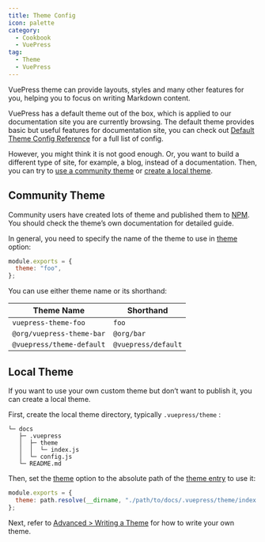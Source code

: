 ```yaml
---
title: Theme Config
icon: palette
category:
  - Cookbook
  - VuePress
tag:
  - Theme
  - VuePress
---
```


VuePress theme can provide layouts, styles and many other features for you, helping you to focus on writing Markdown content.

VuePress has a default theme out of the box, which is applied to our documentation site you are currently browsing. The default theme provides basic but useful features for documentation site, you can check out [Default Theme Config Reference](https://v2.vuepress.vuejs.org/reference/default-theme/config.md) for a full list of config.

However, you might think it is not good enough. Or, you want to build a different type of site, for example, a blog, instead of a documentation. Then, you can try to [use a community theme](#community-theme) or [create a local theme](#local-theme).

## Community Theme

Community users have created lots of theme and published them to [NPM](https://www.npmjs.com/search?q=keywords:vuepress-theme). You should check the theme’s own documentation for detailed guide.

In general, you need to specify the name of the theme to use in [theme](https://v2.vuepress.vuejs.org/reference/config.md#theme) option:

```js
module.exports = {
  theme: "foo",
};
```

You can use either theme name or its shorthand:

| Theme Name                | Shorthand           |
| ------------------------- | ------------------- |
| `vuepress-theme-foo`      | `foo`               |
| `@org/vuepress-theme-bar` | `@org/bar`          |
| `@vuepress/theme-default` | `@vuepress/default` |

## Local Theme

If you want to use your own custom theme but don’t want to publish it, you can create a local theme.

First, create the local theme directory, typically `.vuepress/theme` :

```
└─ docs
   ├─ .vuepress
   │  ├─ theme
   │  │  └─ index.js
   │  └─ config.js
   └─ README.md
```

Then, set the [theme](https://v2.vuepress.vuejs.org/reference/config.md#theme) option to the absolute path of the [theme entry](https://v2.vuepress.vuejs.org/advanced/theme.md#theme-entry) to use it:

```js
module.exports = {
  theme: path.resolve(__dirname, "./path/to/docs/.vuepress/theme/index.js"),
};
```

Next, refer to [Advanced > Writing a Theme](https://v2.vuepress.vuejs.org/advanced/theme.md) for how to write your own theme.
